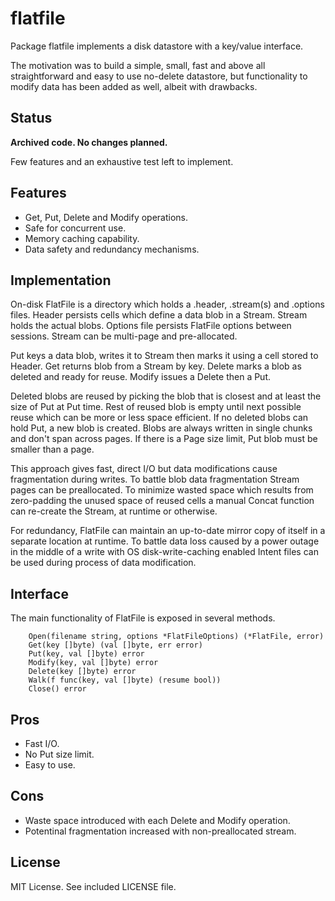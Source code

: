 # flatfile	

Package flatfile implements a disk datastore with a key/value interface. 

The motivation was to build a simple, small, fast and above all straightforward and easy to use no-delete datastore, but functionality to modify data has been added as well, albeit with drawbacks.

## Status

**Archived code. No changes planned.**

Few features and an exhaustive test left to implement.

## Features

* Get, Put, Delete and Modify operations.
* Safe for concurrent use.
* Memory caching capability.
* Data safety and redundancy mechanisms.

## Implementation

On-disk FlatFile is a directory which holds a .header, .stream(s) and .options files. Header persists cells which define a data blob in a Stream. Stream holds the actual blobs. Options file persists FlatFile options between sessions. Stream can be multi-page and pre-allocated.

Put keys a data blob, writes it to Stream then marks it using a cell stored to Header. Get returns blob from a Stream by key. Delete marks a blob as deleted and ready for reuse. Modify issues a Delete then a Put.

Deleted blobs are reused by picking the blob that is closest and at least the size of Put at Put time. Rest of reused blob is empty until next possible reuse which can be more or less space efficient. If no deleted blobs can hold Put, a new blob is created. Blobs are always written in single chunks and don't span across pages. If there is a Page size limit, Put blob must be smaller than a page.

This approach gives fast, direct I/O but data modifications cause fragmentation during writes. To battle blob data fragmentation Stream pages can be preallocated. To minimize wasted space which results from zero-padding the unused space of reused cells a manual Concat function can re-create the Stream, at runtime or otherwise.

For redundancy, FlatFile can maintain an up-to-date mirror copy of itself in a separate location at runtime. To battle data loss caused by a power outage in the middle of a write with OS disk-write-caching enabled Intent files can be used during process of data modification.

## Interface

The main functionality of FlatFile is exposed in several methods.
```
	Open(filename string, options *FlatFileOptions) (*FlatFile, error)
	Get(key []byte) (val []byte, err error)
	Put(key, val []byte) error
	Modify(key, val []byte) error
	Delete(key []byte) error
	Walk(f func(key, val []byte) (resume bool))
	Close() error
```

## Pros

* Fast I/O.
* No Put size limit.
* Easy to use.

## Cons

* Waste space introduced with each Delete and Modify operation.
* Potentinal fragmentation increased with non-preallocated stream.

## License

MIT License. See included LICENSE file.


